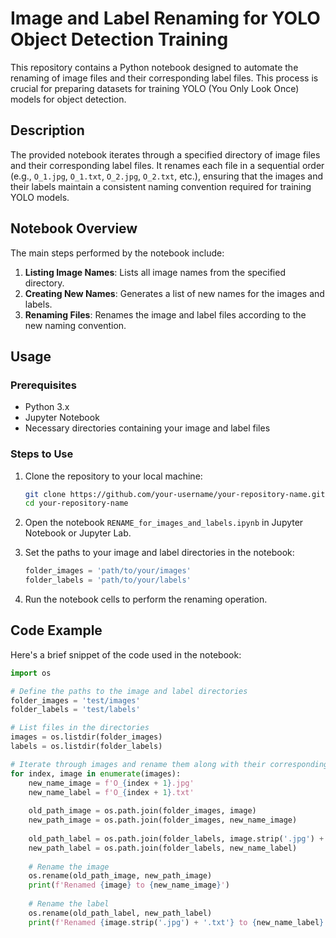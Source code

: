 # Image and Label Renaming for YOLO Object Detection Training

This repository contains a Python notebook designed to automate the renaming of image files and their corresponding label files. This process is crucial for preparing datasets for training YOLO (You Only Look Once) models for object detection.

## Description

The provided notebook iterates through a specified directory of image files and their corresponding label files. It renames each file in a sequential order (e.g., `O_1.jpg`, `O_1.txt`, `O_2.jpg`, `O_2.txt`, etc.), ensuring that the images and their labels maintain a consistent naming convention required for training YOLO models.

## Notebook Overview

The main steps performed by the notebook include:

1. **Listing Image Names**: Lists all image names from the specified directory.
2. **Creating New Names**: Generates a list of new names for the images and labels.
3. **Renaming Files**: Renames the image and label files according to the new naming convention.

## Usage

### Prerequisites

- Python 3.x
- Jupyter Notebook
- Necessary directories containing your image and label files

### Steps to Use

1. Clone the repository to your local machine:

    ```bash
    git clone https://github.com/your-username/your-repository-name.git
    cd your-repository-name
    ```

2. Open the notebook `RENAME_for_images_and_labels.ipynb` in Jupyter Notebook or Jupyter Lab.

3. Set the paths to your image and label directories in the notebook:

    ```python
    folder_images = 'path/to/your/images'
    folder_labels = 'path/to/your/labels'
    ```

4. Run the notebook cells to perform the renaming operation.

## Code Example

Here's a brief snippet of the code used in the notebook:

```python
import os

# Define the paths to the image and label directories
folder_images = 'test/images'
folder_labels = 'test/labels'

# List files in the directories
images = os.listdir(folder_images)
labels = os.listdir(folder_labels)

# Iterate through images and rename them along with their corresponding labels
for index, image in enumerate(images):
    new_name_image = f'O_{index + 1}.jpg'
    new_name_label = f'O_{index + 1}.txt'
    
    old_path_image = os.path.join(folder_images, image)
    new_path_image = os.path.join(folder_images, new_name_image)
    
    old_path_label = os.path.join(folder_labels, image.strip('.jpg') + '.txt')
    new_path_label = os.path.join(folder_labels, new_name_label)
    
    # Rename the image
    os.rename(old_path_image, new_path_image)
    print(f'Renamed {image} to {new_name_image}')
    
    # Rename the label
    os.rename(old_path_label, new_path_label)
    print(f'Renamed {image.strip('.jpg') + '.txt'} to {new_name_label}')
